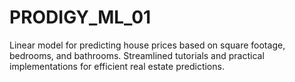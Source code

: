 # PRODIGY_ML_01
Linear model for predicting house prices based on square footage, bedrooms, and bathrooms. Streamlined tutorials and practical implementations for efficient real estate predictions.
